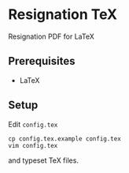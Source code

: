 # Resignation TeX

Resignation PDF for LaTeX

## Prerequisites

- LaTeX

## Setup

Edit `config.tex`

```shell
cp config.tex.example config.tex
vim config.tex
```

and typeset TeX files.
